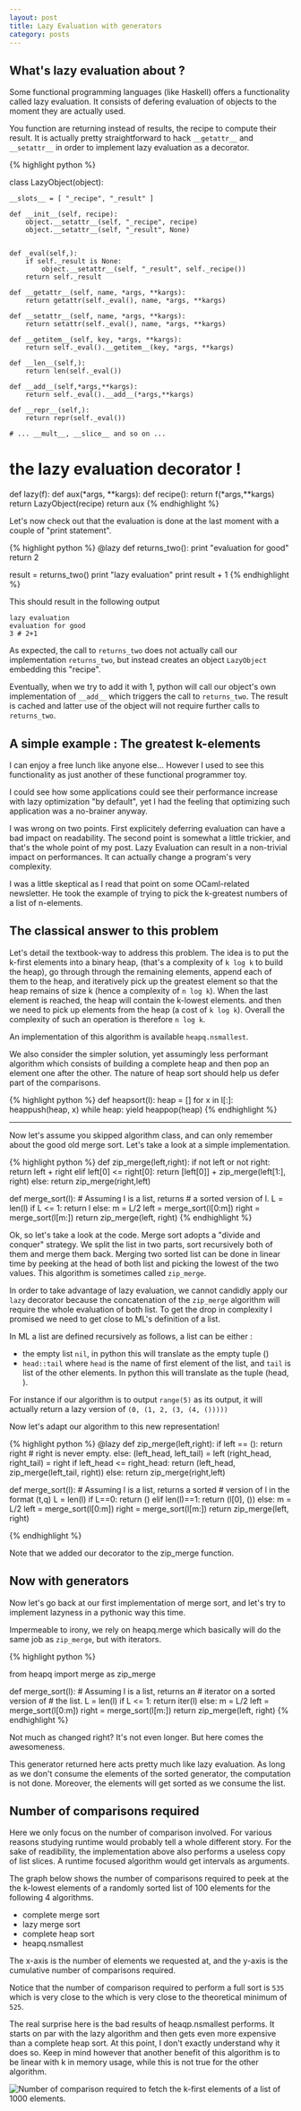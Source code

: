 ```yaml
---
layout: post
title: Lazy Evaluation with generators
category: posts
---
```


What's lazy evaluation about ? 
---------------------------------------

Some functional programming languages (like Haskell)
offers a functionality called lazy evaluation. 
It consists of defering evaluation of objects
to the moment they are actually used.

You function are returning instead of results,
the recipe to compute their result. It is actually pretty straightforward to hack ``__getattr__`` and ``__setattr__``
in order to implement lazy evaluation as a decorator.

{% highlight python %}

class LazyObject(object):
    
    __slots__ = [ "_recipe", "_result" ]

    def __init__(self, recipe):
        object.__setattr__(self, "_recipe", recipe)
        object.__setattr__(self, "_result", None)


    def _eval(self,):
        if self._result is None:
            object.__setattr__(self, "_result", self._recipe())
        return self._result

    def __getattr__(self, name, *args, **kargs):
        return getattr(self._eval(), name, *args, **kargs)
    
    def __setattr__(self, name, *args, **kargs):
        return setattr(self._eval(), name, *args, **kargs)
    
    def __getitem__(self, key, *args, **kargs):
        return self._eval().__getitem__(key, *args, **kargs)

    def __len__(self,):
        return len(self._eval())

    def __add__(self,*args,**kargs):
        return self._eval().__add__(*args,**kargs)

    def __repr__(self,):
        return repr(self._eval())
    
    # ... __mult__, __slice__ and so on ...

# the lazy evaluation decorator !
def lazy(f):
    def aux(*args, **kargs):
        def recipe():
            return f(*args,**kargs)
        return LazyObject(recipe)
    return aux
{% endhighlight %}

Let's now check out that the evaluation is done
at the last moment with a couple of "print statement".

{% highlight python %}
@lazy
def returns_two():
    print "evaluation for good"
    return 2

result = returns_two()
print "lazy evaluation"
print result + 1
{% endhighlight %}

This should result in the following output

    lazy evaluation
    evaluation for good
    3 # 2+1

As expected, the call to ``returns_two`` does not 
actually call our implementation ``returns_two``, but instead creates an object ``LazyObject`` embedding this "recipe". 

Eventually, when we try to add it with 1, 
python will call our object's own implementation of
``__add__`` which triggers the call to ``returns_two``.
The result is cached and latter use of the object will
not require further calls to ``returns_two``.



A simple example : The greatest k-elements
----------------------------------------------------------------------------------------

I can enjoy a free lunch like anyone else...
However I used to see this functionality as just another
of these functional programmer toy. 

I could see how some applications could see their performance 
increase with lazy optimization "by default", yet I had the
feeling that optimizing such application was a no-brainer 
anyway.

I was wrong on two points. First explicitely deferring evaluation can have a bad impact on readability. The second point is
somewhat a little trickier, and that's the whole point of my post. Lazy Evaluation can result in a non-trivial impact on
performances. It can actually change a program's very complexity.

I was a little skeptical as I read that point on 
some OCaml-related newsletter. He took the example
of trying to pick the k-greatest numbers
of a list of n-elements.


The classical answer to this problem
------------------------------------------------

Let's detail the textbook-way to address this problem. The idea is to put the k-first elements into a binary heap, (that's a complexity of ```k log k``` to build the heap), go through through the remaining elements, append each of them to the heap, and iteratively pick up the greatest element so that the heap remains of size k (hence a complexity of ```n log k```).
When the last element is reached, the heap will contain the k-lowest elements.  and then we need to pick up elements from the heap (a cost of ```k log k```). Overall the complexity of such an operation is therefore ```n log k```.

An implementation of this algorithm is available ```heapq.nsmallest```. 

We also consider the simpler solution, yet assumingly less performant algorithm which consists of building a complete heap
and then pop an element one after the other. The nature of heap sort
should help us defer part of the comparisons.

{% highlight python %}
def heapsort(l):
        heap = []
        for x in l[:]:
            heappush(heap, x)
        while heap:
            yield heappop(heap)
{% endhighlight %}

----------------------------------------------------------------------------------------

Now let's assume you skipped algorithm class, and can only
remember about the good old merge sort. Let's take a look at a simple implementation.

{% highlight python %}
def zip_merge(left,right):
    if not left or not right:
        return left + right
    elif left[0] <= right[0]:
        return [left[0]] + zip_merge(left[1:], right)
    else:
        return zip_merge(right,left)

def merge_sort(l):
    # Assuming l is a list, returns 
    # a sorted version of l.
    L = len(l)
    if L <= 1:
        return l
    else:
        m = L/2
        left = merge_sort(l[0:m])
        right = merge_sort(l[m:])
        return zip_merge(left, right)
{% endhighlight %}

Ok, so let's take a look at the code.
Merge sort adopts a "divide and conquer" strategy.
We split the list in two parts, sort recursively both of them
and merge them back. Merging two sorted list can 
be done in linear time by peeking at the head of 
both list and picking the lowest of the two values.
This algorithm is sometimes called ``zip_merge``.

In order to take advantage of lazy evaluation,
we cannot candidly apply our ``lazy`` decorator 
because the concatenation of the ``zip_merge`` algorithm will 
require the whole evaluation of both list. To get the drop
in complexity I promised we need to get close to ML's
definition of a list.

In ML a list are defined recursively as follows, a list can be either :

- the empty list ``nil``, in python this will translate as the empty tuple ()
- ``head::tail`` where ``head`` is the name of first element of the list, and ``tail`` is list of the other elements. In python this will translate as the tuple (head, <rest-of-the-list>).

For instance if our algorithm is to output ``range(5)`` as
its output, it will actually return a lazy version of 
```(0, (1, 2, (3, (4, ()))))```

Now let's adapt our algorithm to this new representation!

{% highlight python %}
@lazy
def zip_merge(left,right):
    if left == ():
        return right # right is never empty.
    else:
        (left_head, left_tail) = left
        (right_head, right_tail) = right
        if left_head <= right_head:
            return (left_head, zip_merge(left_tail, right))
        else:
            return zip_merge(right,left)

def merge_sort(l):
    # Assuming l is a list, returns a sorted
    # version of l in the format (t,q)
    L = len(l)
    if L==0:
        return ()
    elif len(l)==1:
        return (l[0], ())
    else:
        m = L/2
        left = merge_sort(l[0:m])
        right = merge_sort(l[m:])
        return zip_merge(left, right)

{% endhighlight %}

Note that we added our decorator to the zip_merge function.



Now with generators
----------------------------------------------------------------

Now let's go back at our first implementation of merge sort, and 
let's try to implement lazyness in a pythonic way this time.

Impermeable to irony, we rely on heapq.merge which
basically will do the same job as ``zip_merge``,
but with iterators.

{% highlight python %}

from heapq import merge as zip_merge

def merge_sort(l):
    # Assuming l is a list, returns an
    # iterator on a sorted version of
    # the list.
    L = len(l)
    if L <= 1:
        return iter(l)
    else:
        m = L/2
        left = merge_sort(l[0:m])
        right = merge_sort(l[m:])
        return zip_merge(left, right)
{% endhighlight %}

Not much as changed right? It's not even longer.
But here comes the awesomeness. 

This generator returned here acts pretty much 
like lazy evaluation. As long as we don't consume the elements of the sorted generator, the computation is not done.
Moreover, the elements will get sorted as we consume the list.


Number of comparisons required
-----------------------------------

Here we only focus on the number of comparison involved.
For various reasons studying runtime would probably tell a whole different story. For the sake of readibility, the implementation above also performs a useless copy of list slices. A runtime focused algorithm would get intervals as arguments.

The graph below shows the number of comparisons required to peek at the the k-lowest elements of a randomly sorted list of 100 elements 
for the following 4 algorithms.

- complete merge sort
- lazy merge sort
- complete heap sort 
- heapq.nsmallest

The x-axis is the number of elements we requested at, and the y-axis
is the cumulative number of comparisons required.

Notice that the number of comparison required to perform a full sort
is ```535``` which is very close to the which is very close to the theoretical minimum of ```525```.

The real surprise here is the bad results of heaqp.nsmallest performs. It starts on par with the lazy algorithm and then gets even more expensive than a complete heap sort. At this point, I don't exactly understand why it does so. Keep in mind however that another benefit of this algorithm is to be linear with k in memory usage, while this is not true for the other algorithm.

![Number of comparison required to fetch the k-first elements of a list of 1000 elements.](https://docs.google.com/spreadsheet/oimg?key=0As3ux_ykgGX1dEk4Sk01ak41UHJOVXJ2SGN6XzdrZnc&oid=5&zx=3i4d8q37pnig)

